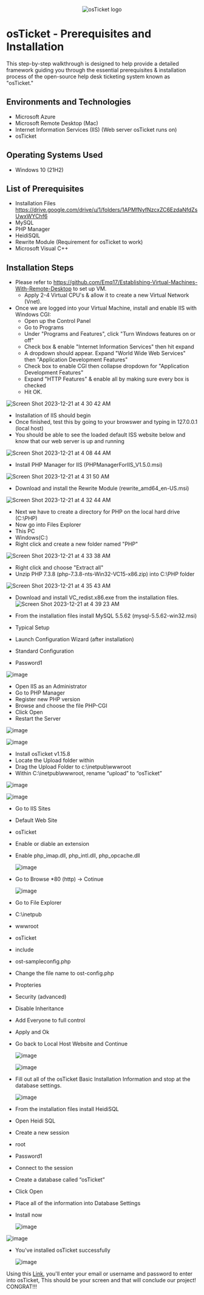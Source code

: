 <p align="center">
<img src="https://i.imgur.com/Clzj7Xs.png" alt="osTicket logo"/>
</p>

<h1>osTicket - Prerequisites and Installation</h1>
This step-by-step walkthrough is designed to help provide a detailed framework guiding you through the essential prerequisites & installation process of the open-source help desk ticketing system known as "osTicket."<br />



<h2>Environments and Technologies</h2>

- Microsoft Azure
- Microsoft Remote Desktop (Mac)
- Internet Information Services (IIS) (Web server osTicket runs on)
- osTicket

<h2>Operating Systems Used </h2>

- Windows 10 (21H2)

<h2>List of Prerequisites</h2>

- Installation Files https://drive.google.com/drive/u/1/folders/1APMfNyfNzcxZC6EzdaNfdZsUwxWYChf6
- MySQL
- PHP Manager
- HeidiSQlL
- Rewrite Module (Requirement for osTicket to work)
- Microsoft Visual C++

<h2>Installation Steps</h2>

- Please refer to https://github.com/Emq17/Establishing-Virtual-Machines-With-Remote-Desktop to set up VM.
  - Apply 2-4 Virtual CPU's & allow it to create a new Virtual Network (Vnet).
- Once we are logged into your Virtual Machine, install and enable IIS with Windows CGI:
  - Open up the Control Panel
  - Go to Programs
  - Under "Programs and Features", click "Turn Windows features on or off"
  - Check box & enable "Internet Information Services" then hit expand
  - A dropdown should appear. Expand "World Wide Web Services" then "Application Development Features"
  - Check box to enable CGI then collapse dropdown for "Application Development Features"
  - Expand "HTTP Features" & enable all by making sure every box is checked
  - Hit OK.

![Screen Shot 2023-12-21 at 4 30 42 AM](https://github.com/Emq17/osTicket-Prerequisites-and-Installation/assets/147126755/c9baf7b1-c2cd-4b93-ae15-cb90dbd22b75)

- Installation of IIS should begin
- Once finished, test this by going to your browswer and typing in 127.0.0.1 (local host)
- You should be able to see the loaded default ISS website below and know that our web server is up and running

![Screen Shot 2023-12-21 at 4 08 44 AM](https://github.com/Emq17/osTicket-Prerequisites-and-Installation/assets/147126755/265b1b4a-e827-44d8-b003-bb0c57befdc5)

- Install PHP Manager for IIS (PHPManagerForIIS_V1.5.0.msi)

![Screen Shot 2023-12-21 at 4 31 50 AM](https://github.com/Emq17/osTicket-Prerequisites-and-Installation/assets/147126755/6b62ab94-8f01-4ff8-8381-f330869689ef)

- Download and install the Rewrite Module (rewrite_amd64_en-US.msi)

![Screen Shot 2023-12-21 at 4 32 44 AM](https://github.com/Emq17/osTicket-Prerequisites-and-Installation/assets/147126755/133cd9ae-5ce3-4906-b9a8-8308e7c1b9fa)

- Next we have to create a directory for PHP on the local hard drive (C:\PHP)
- Now go into Files Explorer
- This PC
- Windows(C:)
- Right click and create a new folder named "PHP"

![Screen Shot 2023-12-21 at 4 33 38 AM](https://github.com/Emq17/osTicket-Prerequisites-and-Installation/assets/147126755/e5c550a5-9278-4ad3-8b80-bfa4cc39d9f0)

- Right click and choose "Extract all"
- Unzip PHP 7.3.8 (php-7.3.8-nts-Win32-VC15-x86.zip) into C:\PHP folder

![Screen Shot 2023-12-21 at 4 35 43 AM](https://github.com/Emq17/osTicket-Prerequisites-and-Installation/assets/147126755/daefb105-c3c5-4769-b3dc-ca6ecbd28ba5)

- Download and install VC_redist.x86.exe from the installation files. 
![Screen Shot 2023-12-21 at 4 39 23 AM](https://github.com/Emq17/osTicket-Prerequisites-and-Installation/assets/147126755/e562b55b-9f7e-47bc-9c72-7fea9aa614dc)

 - From the installation files install MySQL 5.5.62 (mysql-5.5.62-win32.msi)
  
  - Typical Setup
  - Launch Configuration Wizard (after installation)
  - Standard Configuration
  - Password1 

  ![image](https://github.com/CarlosAlvarado0718/osticket-prereqs/assets/140138198/de834eb0-5630-4d66-919c-eee98b03e8fa)

 - Open IIS as an Administrator
 - Go to PHP Manager
 - Register new PHP version
 - Browse and choose the file PHP-CGI
 - Click Open
 - Restart the Server

  
  ![image](https://github.com/CarlosAlvarado0718/osticket-prereqs/assets/140138198/e8f58a87-b7d9-4c76-b052-da293ab79ac1)



  ![image](https://github.com/CarlosAlvarado0718/osticket-prereqs/assets/140138198/68b6a8f9-687f-4d36-b243-b7c0b0692aa5)


 - Install osTicket v1.15.8 
 - Locate the Upload folder within
 - Drag the Upload Folder to c:\inetpub\wwwroot
 - Within C:\inetpub\wwwroot, rename “upload” to “osTicket”


  ![image](https://github.com/CarlosAlvarado0718/osticket-prereqs/assets/140138198/e0df4bc4-6040-47ef-88ba-36691f9a61a9)

![image](https://github.com/CarlosAlvarado0718/osticket-prereqs/assets/140138198/fb259c8b-dd1f-4c8f-9bf7-17c4baa18469)

- Go to IIS Sites
- Default Web Site
- osTicket
- Enable or diable an extension
- Enable php_imap.dll, php_intl.dll, php_opcache.dll 

  ![image](https://github.com/CarlosAlvarado0718/osticket-prereqs/assets/140138198/9d6b2b3e-f78a-48cc-a181-3badebd7c8a6)


- Go to Browse *80 (http) -> Cotinue 


  ![image](https://github.com/CarlosAlvarado0718/osticket-prereqs/assets/140138198/c66ec2f2-c39d-412a-a807-5e5fa4f71331)


- Go to File Explorer
- C:\inetpub
- wwwroot
- osTicket
- include
- ost-sampleconfig.php
- Change the file name to ost-config.php
- Propteries
- Security (advanced)
- Disable Inheritance
- Add Everyone to full control
- Apply and Ok
- Go back to Local Host Website and Continue


  ![image](https://github.com/CarlosAlvarado0718/osticket-prereqs/assets/140138198/26da08c4-18e0-4348-928c-222058ee940b)

  ![image](https://github.com/CarlosAlvarado0718/osticket-prereqs/assets/140138198/2dca7648-7a0a-4916-b050-7b21d278cbdc)



- Fill out all of the osTicket Basic Installation Information and stop at the database settings.


  ![image](https://github.com/CarlosAlvarado0718/osticket-prereqs/assets/140138198/eac087a6-2cde-4c59-9e88-14719fc92ec4)


- From the installation files install HeidiSQL
- Open Heidi SQL
- Create a new session
- root
- Password1
- Connect to the session
- Create a database called “osTicket”
- Click Open
- Place all of the information into Database Settings
- Install now


  ![image](https://github.com/CarlosAlvarado0718/osticket-prereqs/assets/140138198/3fba5b30-f5f1-4697-a625-33adf724831a)

![image](https://github.com/CarlosAlvarado0718/osticket-prereqs/assets/140138198/a46fff1e-b672-4147-96a3-3fcaa3e585e8)


- You've installed osTicket successfully



  ![image](https://github.com/CarlosAlvarado0718/osticket-prereqs/assets/140138198/0986351f-e7ef-48f6-81b7-8b367f6958fe)

 Using this <a href="http://localhost/osTicket/scp/login.php">Link</a>, you'll enter your email or username and password to enter into osTicket, This should be your screen and that will conclude our project! CONGRAT!!!
